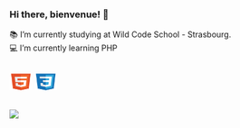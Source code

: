 ### Hi there, bienvenue! 👋




📚 I’m currently studying at Wild Code School - Strasbourg.
</br>
💻 I’m currently learning PHP
</br>



<div style="display: inline_block"><br>
  
  
  <img align="center" alt="Andressa-HTML" height="30" width="40" src="https://raw.githubusercontent.com/devicons/devicon/master/icons/html5/html5-original.svg">
  <img align="center" alt="Andressa-CSS" height="30" width="40" src="https://raw.githubusercontent.com/devicons/devicon/master/icons/css3/css3-original.svg">
  
          
</div>

</br>
</br>

<div>
<a href="https://www.linkedin.com/in/andressa-ribeirol/" target="_blank"><img src="https://img.shields.io/badge/-LinkedIn-%230077B5?style=for-the-badge&logo=linkedin&logoColor=white" target="_blank"></a> 
</div>
